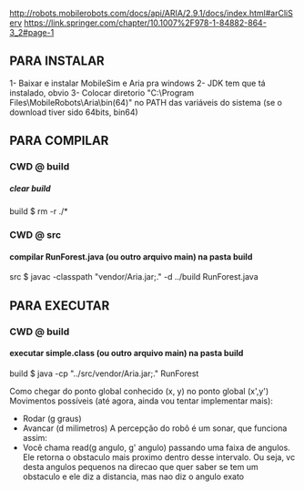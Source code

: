 http://robots.mobilerobots.com/docs/api/ARIA/2.9.1/docs/index.html#arCliServ
https://link.springer.com/chapter/10.1007%2F978-1-84882-864-3_2#page-1

## PARA INSTALAR
1- Baixar e instalar MobileSim e Aria pra windows
2- JDK tem que tá instalado, obvio
3- Colocar diretorio "C:\Program Files\MobileRobots\Aria\bin(64)" no PATH das variáveis do sistema (se o download tiver sido 64bits, bin64)

## PARA COMPILAR
### CWD @ build
##### clear build
build $ rm -r ./*
### CWD @ src
#### compilar RunForest.java (ou outro arquivo main) na pasta build
src $ javac -classpath "vendor/Aria.jar;." -d ../build RunForest.java


## PARA EXECUTAR
### CWD @ build
#### executar simple.class (ou outro arquivo main) na pasta build
build $ java -cp "../src/vendor/Aria.jar;." RunForest


Como chegar do ponto global conhecido (x, y) no ponto global (x',y')
Movimentos possíveis (até agora, ainda vou tentar implementar mais):
- Rodar (g graus)
- Avancar (d milimetros)
A percepção do robô é um sonar, que funciona assim:
- Você chama read(g angulo, g' angulo) passando uma faixa de angulos. Ele retorna o obstaculo mais proximo dentro desse intervalo. Ou seja, vc desta angulos pequenos na direcao que quer saber se tem um obstaculo e ele diz a distancia, mas nao diz o angulo exato
